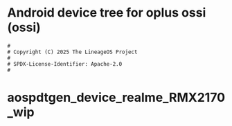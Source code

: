 # Android device tree for oplus ossi (ossi)

```
#
# Copyright (C) 2025 The LineageOS Project
#
# SPDX-License-Identifier: Apache-2.0
#
```
# aospdtgen_device_realme_RMX2170_wip
